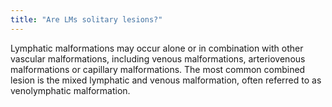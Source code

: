 ```yaml
---
title: "Are LMs solitary lesions?"
---
```

Lymphatic malformations may occur alone or in combination with other vascular malformations, including venous malformations, arteriovenous malformations or capillary malformations. The most common combined lesion is the mixed lymphatic and venous malformation, often referred to as venolymphatic malformation.

